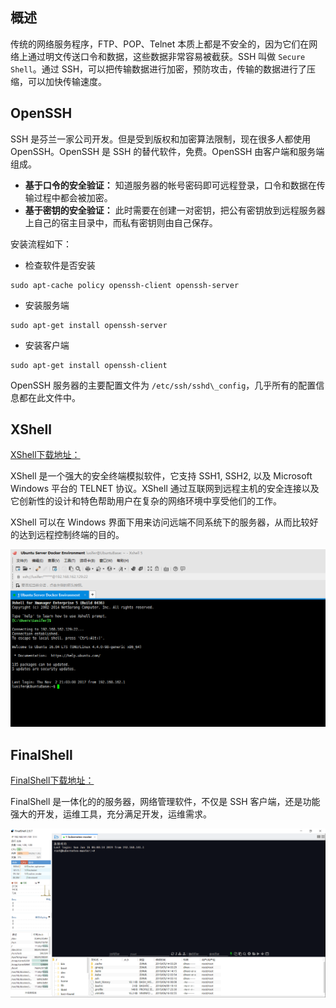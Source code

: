 ## 概述

传统的网络服务程序，FTP、POP、Telnet 本质上都是不安全的，因为它们在网络上通过明文传送口令和数据，这些数据非常容易被截获。SSH 叫做 `Secure Shell`。通过 SSH，可以把传输数据进行加密，预防攻击，传输的数据进行了压缩，可以加快传输速度。

## OpenSSH

SSH 是芬兰一家公司开发。但是受到版权和加密算法限制，现在很多人都使用 OpenSSH。OpenSSH 是 SSH 的替代软件，免费。OpenSSH 由客户端和服务端组成。

- **基于口令的安全验证：** 知道服务器的帐号密码即可远程登录，口令和数据在传输过程中都会被加密。
- **基于密钥的安全验证：** 此时需要在创建一对密钥，把公有密钥放到远程服务器上自己的宿主目录中，而私有密钥则由自己保存。

安装流程如下：

- 检查软件是否安装

```
sudo apt-cache policy openssh-client openssh-server
```

- 安装服务端

```
sudo apt-get install openssh-server
```

- 安装客户端

```
sudo apt-get install openssh-client
```

OpenSSH 服务器的主要配置文件为 `/etc/ssh/sshd\_config`，几乎所有的配置信息都在此文件中。

## XShell
[XShell下载地址：](https://www.xshell.com/zh/xshell/)

XShell 是一个强大的安全终端模拟软件，它支持 SSH1, SSH2, 以及 Microsoft Windows 平台的 TELNET 协议。XShell 通过互联网到远程主机的安全连接以及它创新性的设计和特色帮助用户在复杂的网络环境中享受他们的工作。

XShell 可以在 Windows 界面下用来访问远端不同系统下的服务器，从而比较好的达到远程控制终端的目的。

![](../img/02-00000001.png)

## FinalShell
[FinalShell下载地址：](http://www.hostbuf.com/)

FinalShell 是一体化的的服务器，网络管理软件，不仅是 SSH 客户端，还是功能强大的开发，运维工具，充分满足开发，运维需求。

![](../img/02-00000002.png)
